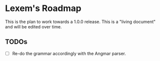 # Lexem's Roadmap

This is the plan to work towards a 1.0.0 release. This is a "living document" and will be edited over time.

## TODOs

- [ ] Re-do the grammar accordingly with the Angmar parser.
